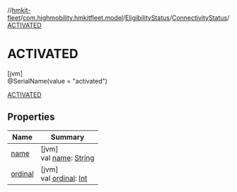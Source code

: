 //[hmkit-fleet](../../../../../index.md)/[com.highmobility.hmkitfleet.model](../../../index.md)/[EligibilityStatus](../../index.md)/[ConnectivityStatus](../index.md)/[ACTIVATED](index.md)

# ACTIVATED

[jvm]\
@SerialName(value = &quot;activated&quot;)

[ACTIVATED](index.md)

## Properties

| Name | Summary |
|---|---|
| [name](../-u-n-k-n-o-w-n/index.md#-372974862%2FProperties%2F-1829386432) | [jvm]<br>val [name](../-u-n-k-n-o-w-n/index.md#-372974862%2FProperties%2F-1829386432): [String](https://kotlinlang.org/api/latest/jvm/stdlib/kotlin-stdlib/kotlin/-string/index.html) |
| [ordinal](../-u-n-k-n-o-w-n/index.md#-739389684%2FProperties%2F-1829386432) | [jvm]<br>val [ordinal](../-u-n-k-n-o-w-n/index.md#-739389684%2FProperties%2F-1829386432): [Int](https://kotlinlang.org/api/latest/jvm/stdlib/kotlin-stdlib/kotlin/-int/index.html) |
